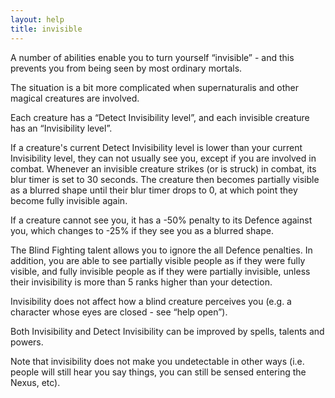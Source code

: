 ```yaml
---
layout: help
title: invisible
---
```


A number of abilities enable you to turn yourself “invisible” - and this prevents you from being seen by most ordinary mortals.

The situation is a bit more complicated when supernaturalis and other magical creatures are involved.

Each creature has a “Detect Invisibility level”, and each invisible creature has an “Invisibility level”.

If a creature's current Detect Invisibility level is lower than your current Invisibility level, they can not usually see you, except if you are involved in combat. Whenever an invisible creature strikes (or is struck) in combat, its blur timer is set to 30 seconds. The creature then becomes partially visible as a blurred shape until their blur timer drops to 0, at which point they become fully invisible again.

If a creature cannot see you, it has a -50% penalty to its Defence against you, which changes to -25% if they see you as a blurred shape.

The Blind Fighting talent allows you to ignore the all Defence penalties. In addition, you are able to see partially visible people as if they were fully visible, and fully invisible people as if they were partially invisible, unless their invisibility is more than 5 ranks higher than your detection.

Invisibility does not affect how a blind creature perceives you (e.g. a character whose eyes are closed - see “help open”).

Both Invisibility and Detect Invisibility can be improved by spells, talents and powers.

Note that invisibility does not make you undetectable in other ways (i.e. people will still hear you say things, you can still be sensed entering the Nexus, etc).
